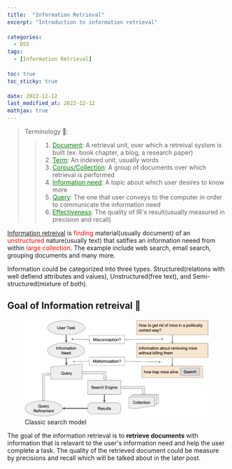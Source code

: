 ```yaml
---
title:  "Information Retrieval"
excerpt: "Introduction to information retrieval"

categories:
  - DSS
tags:
  - [Information Retrieval]

toc: true
toc_sticky: true

date: 2022-12-12
last_modified_at: 2022-12-12
mathjax: true
---
```

> Terminology 🧸:
>>1. <span style="color:green"><u>Document</u></span>: A retrieval unit, over which a retreival system is built (ex. book chapter, a blog, a research paper)
>>2. <span style="color:green"><u>Term</u></span>: An indexed unit, usually words
>>3. <span style="color:green"><u>Corpus/Collection</u></span>: A group of documents over which retrieval is performed
>>4. <span style="color:green"><u>Information need</u></span>: A topic about which user desires to know more
>>5. <span style="color:green"><u>Query</u></span>: The one that user conveys to the computer in order to communicate the information need
>>6. <span style="color:green"><u>Effectiveness</u></span>: The quality of IR's result(usually measured in precision and recall)

<u>Information retreival</u> is <span style="color:red">finding</span> material(usually document) of an <span style="color:red">unstructured</span> nature(usually text) that satifies an information neeed from within <span style="color:red">large collection</span>. The example include web search, email search, grouping documents and many more. 

Information could be categorized into three types. Structured(relations with well defiend attributes and values), Unstructured(free text), and Semi-structured(mixture of both). 

## Goal of Information retreival 🚀
<figure class="full">
    <a href="/assets/images/posts/DSS/2022-12-14-15-32-55.png"><img src="/assets/images/posts/DSS/2022-12-14-15-32-55.png"></a>
    <figcaption>Classic search model</figcaption>
</figure>

The goal of the information retrieval is to **retrieve documents** with information that is relavant to the user's information need and help the user complete a task. The quality of the retrieved document could be measure by precisions and recall which will be talked about in the later post.



